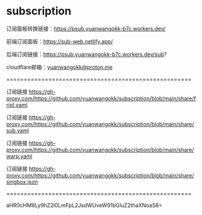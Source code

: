 # subscription

订阅面板转换链接：https://psub.yuanwangokk-b7c.workers.dev/

前端订阅面板：https://sub-web.netlify.app/

后端订阅链接：https://psub.yuanwangokk-b7c.workers.dev/sub?

cloudflare邮箱：yuanwangokk@proton.me

=====================================================
                                                                                    
订阅链接    https://gh-proxy.com/https://github.com/yuanwangokk/subscription/blob/main/share/frist.yaml

订阅链接    https://gh-proxy.com/https://github.com/yuanwangokk/subscription/blob/main/share/sub.yaml

订阅链接    https://gh-proxy.com/https://github.com/yuanwangokk/subscription/blob/main/share/warp.yaml

订阅链接   https://gh-proxy.com/https://github.com/yuanwangokk/subscription/blob/main/share/singbox.json 

=====================================================

aHR0cHM6Ly9hZ2l0LmFpL2JsdWUveW91bGluZ2thaXNoaS8=
